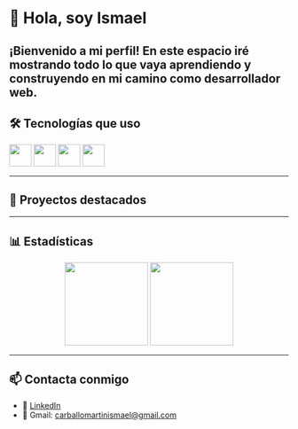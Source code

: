 # 👋 Hola, soy Ismael

¡Bienvenido a mi perfil!
En este espacio iré mostrando todo lo que vaya aprendiendo y construyendo en mi camino como desarrollador web.
---

## 🛠 Tecnologías que uso

<p align="left">
  <img src="https://cdn.jsdelivr.net/gh/devicons/devicon/icons/javascript/javascript-original.svg" width="40" height="40"/>
  <img src="https://cdn.jsdelivr.net/gh/devicons/devicon/icons/react/react-original.svg" width="40" height="40"/>
  <img src="https://cdn.jsdelivr.net/gh/devicons/devicon/icons/python/python-original.svg" width="40" height="40"/>
  <img src="https://cdn.jsdelivr.net/gh/devicons/devicon/icons/git/git-original.svg" width="40" height="40"/>
  <!-- Agrega o quita tecnologías según corresponda -->
</p>

---

## 📌 Proyectos destacados

---

## 📊 Estadísticas

<p align="center">
  <img src="https://github-readme-stats.vercel.app/api?username=IsmaCar&show_icons=true&theme=github_dark" height="150"/>
  <img src="https://github-readme-stats.vercel.app/api/top-langs/?username=IsmaCar&layout=compact&theme=github_dark" height="150"/>
</p>

---

## 📫 Contacta conmigo

- 💼 [LinkedIn](https://www.linkedin.com/in/ismael-carballo-martin-41601a220/)
- 📧 Gmail: carballomartinismael@gmail.com
